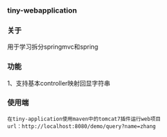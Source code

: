 ### tiny-webapplication


### 关于
用于学习拆分springmvc和spring

### 功能
1、支持基本controller映射回显字符串


### 使用端
    在tiny-application使用maven中的tomcat7插件运行web项目 
    url：http://localhost:8080/demo/query?name=zhang

